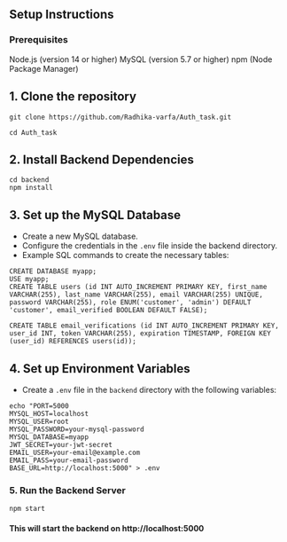 ## Setup Instructions

### Prerequisites
Node.js (version 14 or higher)
MySQL (version 5.7 or higher)
npm (Node Package Manager)


## 1. Clone the repository
```
git clone https://github.com/Radhika-varfa/Auth_task.git

cd Auth_task
```
## 2. Install Backend Dependencies
```
cd backend
npm install
```
## 3. Set up the MySQL Database
- Create a new MySQL database.
- Configure the credentials in the `.env` file inside the backend directory.
- Example SQL commands to create the necessary tables:

``` 
CREATE DATABASE myapp;
USE myapp;
CREATE TABLE users (id INT AUTO_INCREMENT PRIMARY KEY, first_name VARCHAR(255), last_name VARCHAR(255), email VARCHAR(255) UNIQUE, password VARCHAR(255), role ENUM('customer', 'admin') DEFAULT 'customer', email_verified BOOLEAN DEFAULT FALSE);

CREATE TABLE email_verifications (id INT AUTO_INCREMENT PRIMARY KEY, user_id INT, token VARCHAR(255), expiration TIMESTAMP, FOREIGN KEY (user_id) REFERENCES users(id));
```

## 4. Set up Environment Variables
- Create a `.env` file in the `backend` directory with the following variables:
```
echo "PORT=5000
MYSQL_HOST=localhost
MYSQL_USER=root
MYSQL_PASSWORD=your-mysql-password
MYSQL_DATABASE=myapp
JWT_SECRET=your-jwt-secret
EMAIL_USER=your-email@example.com
EMAIL_PASS=your-email-password
BASE_URL=http://localhost:5000" > .env
```
### 5. Run the Backend Server
```
npm start
```
#### This will start the backend on http://localhost:5000


